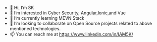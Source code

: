 - 👋 Hi, I’m SK
- 👀 I’m interested in Cyber Security, Angular,Ionic,and Vue
- 🌱 I’m currently learning MEVN Stack
- 💞️ I’m looking to collaborate on Open Source projects related to above mentioned technologies. 
- 📫 You can reach me at <a herf="https://www.linkedin.com/in/IAM5K/">https://www.linkedin.com/in/IAM5K/</a>

<!---
sks72589/sks72589 is a ✨ special ✨ repository because its `README.md` (this file) appears on your GitHub profile.
You can click the Preview link to take a look at your changes.
--->
